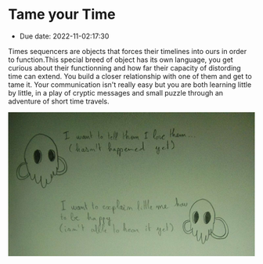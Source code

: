 # Tame your Time

- Due date: 2022-11-02:17:30

Times sequencers are objects that forces their timelines into ours in order to function.This special breed of object has its own language, you get curious about their functionning and how far their capacity of distording time can extend. You build a closer relationship with one of them and get to tame it. Your communication isn't really easy but you are both learning little by little, in a play of cryptic messages and small puzzle through an adventure of short time travels.

![pitch2](img/pitch2.jpg)